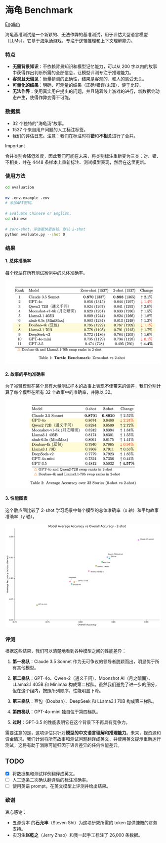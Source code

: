 # 海龟 Benchmark

[English](./README_en.md)

海龟基准测试是一个新颖的、无法作弊的基准测试，用于评估大型语言模型（LLMs）。它基于[海龟汤](https://www.tanghenre.com)游戏，专注于逻辑推理和上下文理解能力。

### 特点

- **无需背景知识**：不依赖背景知识和模型记忆能力，可以从 200 字以内的故事中获得作出判断所需的全部信息，让模型评测专注于推理能力。
- **客观且无偏见**：衡量猜测的正确性，结果是客观的、和人的感受无关。
- **可量化的结果**：明确、可测量的结果（正确/错误/未知），便于比较。
- **无法作弊**：使用真实用户提出的问题，并且随着线上游戏的进行，新数据会动态产生，使得作弊变得不可能。

### 数据集

- 32 个独特的"海龟汤"故事。
- 1537 个来自用户问题的人工标注标签。
- 我们的评估日志。注意：我们在标注时将**错**和**不相关**进行了合并。

> [!IMPORTANT]  
> 合并类别会降低难度，因此我们可能在未来，将类别标注重新变为三类：对、错、不相关，并在 4448 条样本上重新标注、测试模型表现，然后在这里更新。

### 使用方法

```bash
cd evaluation

mv .env.example .env
# 添加API密钥。

# Evaluate Chinese or English.
cd chinese

# zero-shot，评估更快更省钱，默认 2-shot
python evaluate.py --shot 0
```

### 结果

#### 1. 总体准确率

每个模型在所有测试案例中的总体准确率。

![总体基准测试结果](/evaluation/chinese/imgs/Turtle-Benchmark-result.png)

#### 2. 故事的平均准确率

为了减轻模型在某个具有大量测试样本的故事上表现不佳带来的偏差，我们分别计算了每个模型在所有 32 个故事中的准确率，并除以 32。

![32个故事的结果](/evaluation/chinese/imgs/Turtle-Benchmark-over-32stories.png)

#### 3. 性能图表

这个散点图比较了 2-shot 学习场景中每个模型的总体准确率（x 轴）和平均故事准确率（y 轴）。

![2-Shot学习性能](/evaluation/chinese/imgs/average_model_accuracy_over_stories_2-shot.png)

### 评测

根据这些结果，我们可以清楚地看到各种模型之间的性能差异：

1. **第一梯队**：Claude 3.5 Sonnet 作为无可争议的领导者脱颖而出，明显优于所有其他模型。

2. **第二梯队**：GPT-4o、Qwen-2（通义千问）、Moonshot AI（月之暗面）、LLama3.1 405B 和 Minimax 构成第二梯队。虽然我们避免了进一步的细分，但在这个组内，按照所列顺序，性能明显下降。

3. **第三梯队**：豆包（Douban）、DeepSeek 和 LLama3.1 70B 构成第三梯队。

4. **第四梯队**：GPT-4o-mini 独自位于第四梯队。

5. **过时**：GPT-3.5 的性能表明它在这个背景下不再具有竞争力。

需要注意的是，这项评估只针对**模型的中文语言理解和推理能力**。未来，视资源和资金情况，我们计划将所有故事和测试问题翻译成英文，并使用英文提示重新运行测试。这将有助于消除可能归因于语言差异的任何性能差异。

## TODO

- [x] 将数据集和测试样例翻译成英文。
- [ ] 人工逐条二次确认翻译后的标注准确率。
- [ ] 使用英语 prompt，在英文模型上评测并给出结果。

### 致谢

衷心感谢：

- 五源资本 的**石允丰**（Steven Shi）为这项研究所需的 token 提供慷慨的财务支持。
- 实习生**赵乾之**（Jerry Zhao）和我一起手工标注了 26,000 条数据。
